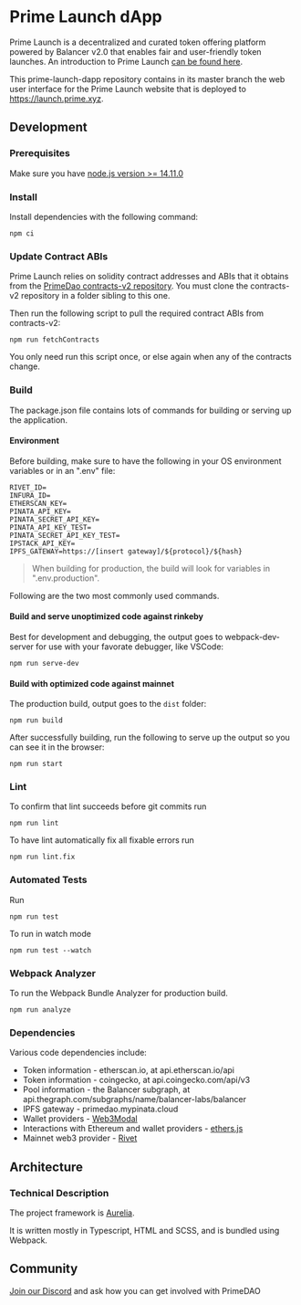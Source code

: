 # Prime Launch dApp
Prime Launch is a decentralized and curated token offering platform powered by Balancer v2.0 that enables fair and user-friendly token launches. An introduction to Prime Launch [can be found here](https://medium.com/primedao/introducing-prime-launch-c423e702dda9).

This prime-launch-dapp repository contains in its master branch the web user interface for the Prime Launch website that is deployed to https://launch.prime.xyz.

## Development

### Prerequisites
Make sure you have [node.js version >= 14.11.0](https://nodejs.org/en/)

### Install
Install dependencies with the following command:
```
npm ci
```

### Update Contract ABIs
Prime Launch relies on solidity contract addresses and ABIs that it obtains from the [PrimeDao contracts-v2 repository](https://github.com/PrimeDAO/contracts-v2). You must clone the contracts-v2 repository in a folder sibling to this one.

Then run the following script to pull the required contract ABIs from contracts-v2:
```
npm run fetchContracts
```

You only need run this script once, or else again when any of the contracts change.

### <a name="build"></a> Build
The package.json file contains lots of commands for building or serving up the application.

#### Environment
Before building, make sure to have the following in your OS environment variables or in an ".env" file:
```
RIVET_ID=
INFURA_ID=
ETHERSCAN_KEY=
PINATA_API_KEY=
PINATA_SECRET_API_KEY=
PINATA_API_KEY_TEST=
PINATA_SECRET_API_KEY_TEST=
IPSTACK_API_KEY=
IPFS_GATEWAY=https://[insert gateway]/${protocol}/${hash}
```
>When building for production, the build will look for variables in ".env.production".

Following are the two most commonly used commands.

#### Build and serve unoptimized code against rinkeby
Best for development and debugging, the output goes to webpack-dev-server for use with your favorate debugger, like VSCode:
```
npm run serve-dev
```

#### Build with optimized code against mainnet
The production build, output goes to the `dist` folder:
```
npm run build
```

After successfully building, run the following to serve up the output so you can see it in the browser:
```
npm run start
```

### Lint
To confirm that lint succeeds before git commits run
```
npm run lint
```
To have lint automatically fix all  fixable errors run
```
npm run lint.fix
```

### Automated Tests
Run
```
npm run test
```
To run in watch mode
```
npm run test --watch
```

### Webpack Analyzer

To run the Webpack Bundle Analyzer for production build.
```
npm run analyze
```

### Dependencies
Various code dependencies include:
* Token information - etherscan.io, at api.etherscan.io/api
* Token information - coingecko, at api.coingecko.com/api/v3
* Pool information - the Balancer subgraph, at api.thegraph.com/subgraphs/name/balancer-labs/balancer
* IPFS gateway - primedao.mypinata.cloud
* Wallet providers - [Web3Modal](https://github.com/Web3Modal/web3modal)
* Interactions with Ethereum and wallet providers - [ethers.js](https://docs.ethers.io/v5/)
* Mainnet web3 provider - [Rivet](https://rivet.cloud/)

## Architecture
### Technical Description
The project framework is [Aurelia](https://aurelia.io).

It is written mostly in Typescript, HTML and SCSS, and is bundled using Webpack.

## Community
[Join our Discord](https://discord.gg/primedao) and ask how you can get involved with PrimeDAO
